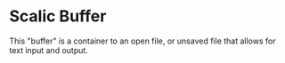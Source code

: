 # Scalic Buffer

This "buffer" is a container to an open file, or unsaved file that allows for
text input and output.


